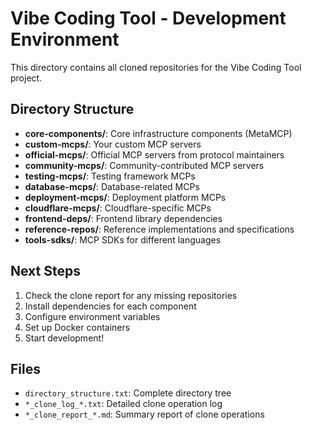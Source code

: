 # Vibe Coding Tool - Development Environment

This directory contains all cloned repositories for the Vibe Coding Tool project.

## Directory Structure

- **core-components/**: Core infrastructure components (MetaMCP)
- **custom-mcps/**: Your custom MCP servers
- **official-mcps/**: Official MCP servers from protocol maintainers
- **community-mcps/**: Community-contributed MCP servers
- **testing-mcps/**: Testing framework MCPs
- **database-mcps/**: Database-related MCPs
- **deployment-mcps/**: Deployment platform MCPs
- **cloudflare-mcps/**: Cloudflare-specific MCPs
- **frontend-deps/**: Frontend library dependencies
- **reference-repos/**: Reference implementations and specifications
- **tools-sdks/**: MCP SDKs for different languages

## Next Steps

1. Check the clone report for any missing repositories
2. Install dependencies for each component
3. Configure environment variables
4. Set up Docker containers
5. Start development!

## Files

- `directory_structure.txt`: Complete directory tree
- `*_clone_log_*.txt`: Detailed clone operation log
- `*_clone_report_*.md`: Summary report of clone operations
